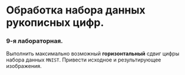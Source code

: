 # Обработка набора данных рукописных цифр.
### 9-я лабораторная.
Выполнить максимально возможный __горизонтальный__ сдвиг цифры набора данных `MNIST`.
Привести исходное и результирующее изображения.
